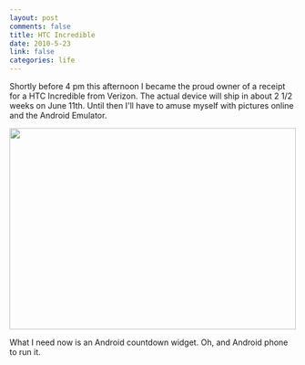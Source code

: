 ```yaml
--- 
layout: post
comments: false
title: HTC Incredible
date: 2010-5-23
link: false
categories: life
---
```

Shortly before 4 pm this afternoon I became the proud owner of a receipt for a HTC Incredible from Verizon. The actual device will ship in about 2 1/2 weeks on June 11th. Until then I'll have to amuse myself with pictures online and the Android Emulator.

<a href="http://zanshin.net/wp-content/uploads/2010/05/incredible.png"><img class="aligncenter size-full wp-image-2345" title="incredible" src="http://zanshin.net/wp-content/uploads/2010/05/incredible.png" alt="" width="503" height="353" /></a>

What I need now is an Android countdown widget. Oh, and Android phone to run it.
